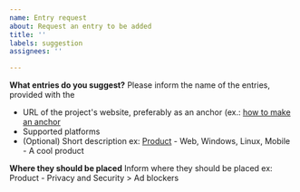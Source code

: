 ```yaml
---
name: Entry request
about: Request an entry to be added
title: ''
labels: suggestion
assignees: ''

---
```


**What entries do you suggest?**
Please inform the name of the entries, provided with the
- URL of the project's website, preferably as an anchor (ex.: [how to make an anchor](http://tinyurl.com/26aveat7)
- Supported platforms
- (Optional) Short description
ex: [Product](https://example.com) - Web, Windows, Linux, Mobile - A cool product

**Where they should be placed**
Inform where they should be placed
ex: Product - Privacy and Security > Ad blockers
